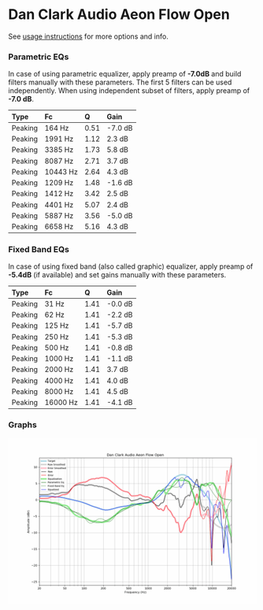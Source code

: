 # Dan Clark Audio Aeon Flow Open
See [usage instructions](https://github.com/jaakkopasanen/AutoEq#usage) for more options and info.

### Parametric EQs
In case of using parametric equalizer, apply preamp of **-7.0dB** and build filters manually
with these parameters. The first 5 filters can be used independently.
When using independent subset of filters, apply preamp of **-7.0 dB**.

| Type    | Fc       |    Q | Gain    |
|:--------|:---------|:-----|:--------|
| Peaking | 164 Hz   | 0.51 | -7.0 dB |
| Peaking | 1991 Hz  | 1.12 | 2.3 dB  |
| Peaking | 3385 Hz  | 1.73 | 5.8 dB  |
| Peaking | 8087 Hz  | 2.71 | 3.7 dB  |
| Peaking | 10443 Hz | 2.64 | 4.3 dB  |
| Peaking | 1209 Hz  | 1.48 | -1.6 dB |
| Peaking | 1412 Hz  | 3.42 | 2.5 dB  |
| Peaking | 4401 Hz  | 5.07 | 2.4 dB  |
| Peaking | 5887 Hz  | 3.56 | -5.0 dB |
| Peaking | 6658 Hz  | 5.16 | 4.3 dB  |

### Fixed Band EQs
In case of using fixed band (also called graphic) equalizer, apply preamp of **-5.4dB**
(if available) and set gains manually with these parameters.

| Type    | Fc       |    Q | Gain    |
|:--------|:---------|:-----|:--------|
| Peaking | 31 Hz    | 1.41 | -0.0 dB |
| Peaking | 62 Hz    | 1.41 | -2.2 dB |
| Peaking | 125 Hz   | 1.41 | -5.7 dB |
| Peaking | 250 Hz   | 1.41 | -5.3 dB |
| Peaking | 500 Hz   | 1.41 | -0.8 dB |
| Peaking | 1000 Hz  | 1.41 | -1.1 dB |
| Peaking | 2000 Hz  | 1.41 | 3.7 dB  |
| Peaking | 4000 Hz  | 1.41 | 4.0 dB  |
| Peaking | 8000 Hz  | 1.41 | 4.5 dB  |
| Peaking | 16000 Hz | 1.41 | -4.1 dB |

### Graphs
![](./Dan%20Clark%20Audio%20Aeon%20Flow%20Open.png)